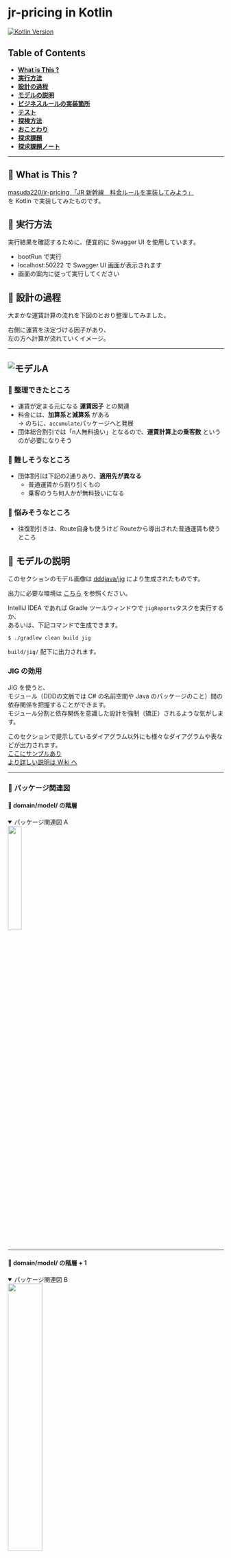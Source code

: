 
# jr-pricing in Kotlin


[![Kotlin Version](https://img.shields.io/badge/Kotlin-1.5.21-blue)](https://github.com/blue-monk/study-DDD-JR-Pricing-Kotlin/tree/quest/discount-trail)


## Table of Contents

* [**What is This ?**](#seedling-what-is-this-)
* [**実行方法**](#seedling-実行方法)
* [**設計の過程**](#seedling-設計の過程)
* [**モデルの説明**](#seedling-モデルの説明)
* [**ビジネスルールの実装箇所**](#seedling-ビジネスルールの実装箇所)
* [**テスト**](#seedling-テスト)
* [**探検方法**](#seedling-探検方法)
* [**おことわり**](#seedling-おことわり)
* [**探求課題**](#seedling-探求課題)
* [**探求課題ノート**](#seedling-探求課題ノート)

---

## :seedling: What is This ?

[masuda220/jr-pricing 「JR 新幹線　料金ルールを実装してみよう」](https://github.com/masuda220/jr-pricing)  
を Kotlin で実装してみたものです。



## :seedling: 実行方法

実行結果を確認するために、便宜的に Swagger UI を使用しています。

* bootRun で実行
* localhost:50222 で Swagger UI 画面が表示されます
* 画面の案内に従って実行してください



## :seedling: 設計の過程

大まかな運賃計算の流れを下図のとおり整理してみました。  

右側に運賃を決定づける因子があり、  
左の方へ計算が流れていくイメージ。  

---
![モデルA](guide/images/運賃計算モデル.svg)
---

### :leaves: 整理できたところ
* 運賃が定まる元になる __運賃因子__ との関連
* 料金には、__加算系と減算系__ がある  
  → のちに、`accumulate`パッケージへと発展
* 団体総合割引では「n人無料扱い」となるので、__運賃計算上の乗客数__ というのが必要になりそう

### :leaves: 難しそうなところ
* 団体割引は下記の2通りあり、__適用先が異なる__
  * 普通運賃から割り引くもの
  * 乗客のうち何人かが無料扱いになる

### :leaves: 悩みそうなところ
* 往復割引きは、Route自身も使うけど Routeから導出された普通運賃も使うところ



## :seedling: モデルの説明

このセクションのモデル画像は
[dddjava/jig](https://github.com/dddjava/Jig) により生成されたものです。 

出力に必要な環境は [こちら](https://github.com/dddjava/Jig#%E4%BD%BF%E3%81%84%E6%96%B9) を参照ください。  

IntelliJ IDEA であれば Gradle ツールウィンドウで `jigReports`タスクを実行するか、  
あるいは、下記コマンドで生成できます。

```
$ ./gradlew clean build jig
```

`build/jig/` 配下に出力されます。

### JIG の効用

JIG を使うと、  
モジュール（DDDの文脈では C# の名前空間や Java のパッケージのこと）間の依存関係を把握することができます。  
モジュール分割と依存関係を意識した設計を強制（矯正）されるような気がします。  

このセクションで提示しているダイアグラム以外にも様々なダイアグラムや表などが出力されます。  
[ここにサンプルあり](https://dddjava.github.io/jig/)  
[より詳しい説明は Wiki へ](https://github.com/dddjava/jig/wiki)  

---

### :leaves: パッケージ関連図

#### :palm_tree: domain/model/ の階層
<details open>
    <summary>パッケージ関連図 A</summary>
      <img src="guide/images/package-relation-depth6.svg" width="25%">
</details>

---
#### :palm_tree: domain/model/ の階層 + 1
<details open>
    <summary>パッケージ関連図 B</summary>
      <img src="guide/images/package-relation-depth7.svg" width="40%">
</details>

---

#### :palm_tree: domain/model/ の階層 + 2
<details open>
    <summary>パッケージ関連図 C</summary>
      <img src="guide/images/package-relation-depth8.svg" width="100%">
</details>

---

大きく、
* faresystem （運賃システム）パッケージ
* calculation （運賃計算）パッケージ

に分けて、運賃システムを使って運賃計算をするかたちにしています。

#### :herb: faresystem （運賃システム）パッケージ

`faresystem` （運賃システム）パッケージの構成は次の表の通り。

| パッケージ  |                    内容                    |
| ----------- | ------------------------------------------ |
| _foundation | 金額、日付、距離などの土台となる型         |
| factor      | 運賃計算のファクターとなるもの             |
| pricing     | 価格設定                                   |
| rule        | ファクターと価格設定を用いた運賃計算ルール |


#### :herb: calculation （運賃計算）パッケージ

`calculation` （運賃計算）パッケージで運賃計算をとりまとめている中心は次の2つです。

* `BasicFareCalculator`  
  * ファクターから普通運賃計算に必要な料金を導出
  * それらを累算して普通運賃を算出

* `ExpressFareCalculator`
  * ファクターから特急料金計算に必要な料金を導出
  * それらを累算して特急料金を算出


`calculation` （運賃計算）パッケージからは、  
`faresystem` （運賃システム）の `pricing`パッケージを直接は使っていないところはポイントかもしれません。


##### :palm_tree: 運賃計算のからくり

`BasicFareCalculator` や `ExpressFareCalculator` で導出といっているところは、  
実際には faresystem （運賃システム）の `rule`パッケージの運賃型を生成しています。  
`rule`パッケージの運賃型は `AccumulatableAmount` に準拠していて、  
`AccumulatableAmount`は、`accumulateAmount`関数を使って累算ができるようになっています。  
料金には「加算系」と「減算系」があり、  
どちらに準拠している料金かにより、加算／減算 されるしくみにしています。  

詳しくは、  
`accumulation`パッケージにあるクラスの説明を参照してください。


### :leaves: 相互参照が...

![モデルB](guide/images/package-relation-depth9.svg)

「累算」パッケージと「金額」パッケージ間で相互参照が発生しています。  
ただ、ここは特に問題ないと思っています。  
（何か問題がありそうなら教えてください）  

* つぶやき  
  `accumulation`パッケージと `amount`パッケージを1つのパッケージにまとめると解消できるし、  
  そうすると相互参照NGというのはある程度の目安という感じになるのかなと...  
  パッケージを分けるほどにパッケージ間相互参照は発生する可能性高くなりそう...  
  まぁ、パッケージ1つだとパッケージ相互参照しないのでそういうことか...



## :seedling: ビジネスルールの実装箇所

ふと思い立って、  
ビジネスルールを実装している箇所に `BIZ-RULE:` でマークしてみました。  
IntelliJ IDEA であれば、`⌘ + shift + F` で検索してみてください。

ほとんどは、`rule`パッケージに書かれているようです。  
`pricing`パッケージなどとも協調していますけれども。

ほぼほぼ、  
「ビジネスルールを確認したい場合は、`rule`パッケージまわりをみて、  
　具体的な価格設定については、`pricing`パッケージをみていけばいい」  
という構成になっていそうです。

ただ、`rule`パッケージ以外のところに実装しているビジネスルールもあり、  
置き場所として適切なのかは検証の必要がありそうですかね。  



## :seedling: テスト

プロダクトではないのでいまのところほぼ書いていません。  
が、一応ある程度の品質は保ちたいので、  
アプリケーション層に対してのテスト（`FareCalculationServiceTest`）を書いています。  
[microsoft/pict](https://github.com/Microsoft/pict) でケースを出した上で、  
さらに間引いたケースをテストしています。  
ある程度実装できた段階でテストを用意し、  
それを拠り所にリファクタリングしていった感じです。  

それと、ImmutableMap をプライシングテーブルとして利用していますが、  
キーとして期間を使用しているものについては、  
月日のオーバーラップチェックだけ書いています。  
* `GroupIndividualDiscountPricingTest`
* `SeasonDefTest`



## :seedling: 探検方法

* 入口から辿りたい場合は、  
  `FareApi`クラスの `fareFor`メソッドから辿れます  
  (com.example.rail.presentation.api.fare.FareApi)

* ビジネスルールの実装から探りたい場合は、  
  `rule`パッケージあたりから探るのがいいように思います  
  (com/example/rail/domain/model/faresystem/rule)


## :seedling: おことわり

要求仕様として解釈が間違っているところもあるかもしれませんが、  
ご容赦ください。  

---

## :seedling: 探求課題

### :leaves: 1. （リファクタリング） ルート別価格テーブルを1つに統一してみる

`com/example/rail/domain/model/faresystem/pricing/byRoute`パッケージをみると、  
普通運賃、特急指定席料金、のぞみプレミアムチャージ料金の3つの価格設定テーブルが定義されていて、  
新しいルートを登録するときに登録漏れが心配になります。  
という理由で、ルート別価格テーブルを1つに統一してみます。

対応版は、[quest/refactor-pricing-by-route ブランチ](https://github.com/blue-monk/study-DDD-JR-Pricing-Kotlin/tree/quest/refactor-pricing-by-route) です。



### :leaves: 2. （機能追加） 割引き適用した内容を表示してみる

実行結果を確認するために、便宜的に Swagger UI を使用していて、  
結果をプレーンテキストで表示していますが、  
割引きが発生してもその情報がありません。

```
経路　　　　　　　　Tokyo − SinOsaka
座席タイプ　　　　　Reserved
列車タイプ　　　　　Hikari
出発日　　　　　　　2021-02-15
行程タイプ　　　　　OneWay
人数　　　　　　　　大人 3 名,　小人 160 名
---------------------------------------------------------------------
大人片道普通運賃　　8,910 円
大人片道特急料金　　5,490 円
大人運賃合計　　　　14,400 円
大人適用人数　　　　0 名
大人運賃総合計　　　0 円
---------------------------------------------------------------------
小人片道普通運賃　　4,450 円
小人片道特急料金　　2,740 円
小人運賃合計　　　　7,190 円
小人適用人数　　　　159 名
小人運賃総合計　　　1,143,210 円
---------------------------------------------------------------------
お支払い金額合計　　1,143,210 円
```

どれだけ割引きが発生しているのかは情報として欲しい気がするので、  
対応してみます。

こんな感じ。
```
経路　　　　　　　　Tokyo − Himeji
座席タイプ　　　　　Reserved
列車タイプ　　　　　Nozomi
出発日　　　　　　　2021-01-16
行程タイプ　　　　　RoundTrip
人数　　　　　　　　大人 3 名,　小人 150 名
---------------------------------------------------------------------
大人往復普通運賃　　   18,020 円　　　　　往復割引 10 ％ 適用済み
大人往復特急料金　　   12,500 円　　　　　閑散期 -200 円 適用済み
大人運賃合計　　　　   30,520 円
大人適用人数　　　　        0 名　　　　　団体割引 大人 3 名様 無料扱い
大人運賃総合計　　　        0 円
---------------------------------------------------------------------
小人往復普通運賃　　    9,000 円　　　　　往復割引 10 ％ 適用済み
小人往復特急料金　　    6,240 円　　　　　閑散期 -200 円 適用済み
小人運賃合計　　　　   15,240 円
小人適用人数　　　　      149 名　　　　　団体割引 小人 1 名様 無料扱い
小人運賃総合計　　　2,270,760 円
---------------------------------------------------------------------
お支払い金額合計　　2,270,760 円
```

対応版は、[quest/discount-trail ブランチ](https://github.com/blue-monk/study-DDD-JR-Pricing-Kotlin/tree/quest/discount-trail) です。



---

## :seedling: 探求課題ノート

### :leaves: 2. （機能追加） 割引き適用した内容を表示してみる

JIG depth9 のモデルはこんな感じになりました。
![モデルA](guide/images/discount-trail/パッケージ関連図_depth9_marked.png)




